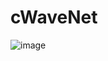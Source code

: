 # cWaveNet
![image](https://d3i71xaburhd42.cloudfront.net/2c7752c6d8015293ff0914f0f827225816513b97/12-Figure2.3-1.png)
